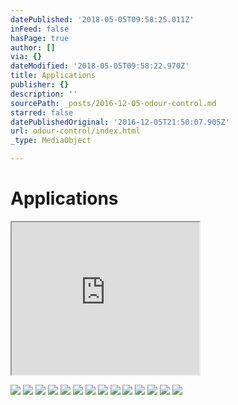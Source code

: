 ```yaml
---
datePublished: '2018-05-05T09:58:25.011Z'
inFeed: false
hasPage: true
author: []
via: {}
dateModified: '2018-05-05T09:58:22.970Z'
title: Applications
publisher: {}
description: ''
sourcePath: _posts/2016-12-05-odour-control.md
starred: false
datePublishedOriginal: '2016-12-05T21:50:07.905Z'
url: odour-control/index.html
_type: MediaObject

---
```

# Applications

<iframe src="https://the-grid.github.io/ed-userhtml/?g=eJwlzdENwiAQANBVyA3Qs5oaY0r_HMH4XeAqJIc0B4Tg9Bpd4L05bLJGUi244jVM5wMoT-Hpi4bTOIHKYjX4UvZ8RWytDT3VUg0NNkWkaMjhY7zxux_vPVxA_TiTxJFo-GIrc2pbZc5WiF7LjP9x-QDI-SnQ" height="244" style=""></iframe>

![](https://the-grid-user-content.s3-us-west-2.amazonaws.com/6049150a-6f31-4b32-abcf-c9c79d452a98.jpg)
![](https://the-grid-user-content.s3-us-west-2.amazonaws.com/66ab2b80-42ce-4a2e-bf01-78c159738a07.jpg)
![](https://the-grid-user-content.s3-us-west-2.amazonaws.com/20164751-f534-4fcf-b2e5-e1950a690b9f.jpg)
![](https://the-grid-user-content.s3-us-west-2.amazonaws.com/06931a8a-a912-4b49-9b94-1b54cfc2ff8f.jpg)
![](https://the-grid-user-content.s3-us-west-2.amazonaws.com/7b6451ce-ec0e-4c53-8052-217f3ed084e4.jpg)
![](https://the-grid-user-content.s3-us-west-2.amazonaws.com/8efd8d7d-cf1c-458c-84ee-3cc17b87efae.jpg)
![](https://the-grid-user-content.s3-us-west-2.amazonaws.com/890d143e-55bc-4f51-b57d-e77ea1b188e7.jpg)
![](https://the-grid-user-content.s3-us-west-2.amazonaws.com/b1e02261-874d-46f3-89cb-93473700f2c8.jpg)
![](https://the-grid-user-content.s3-us-west-2.amazonaws.com/ba0b83db-d988-4a12-96d0-bd1bd65dac1e.jpg)
![](https://s3-us-west-2.amazonaws.com/the-grid-img/p/e3bae9854f84b5a996a7d9b741ea1fbafbe7abb8.jpg)
![](https://the-grid-user-content.s3-us-west-2.amazonaws.com/65b060ab-7483-4b3e-ac6e-9276b9284675.jpg)
![](https://the-grid-user-content.s3-us-west-2.amazonaws.com/9833d7e5-1540-4a54-9a83-0763ecbc49df.jpg)
![](https://the-grid-user-content.s3-us-west-2.amazonaws.com/142487b1-e513-4739-8bb4-ae2feae61dcd.png)
![](https://the-grid-user-content.s3-us-west-2.amazonaws.com/280db73c-a381-41e9-a500-fc6f3ecb76ec.jpg)